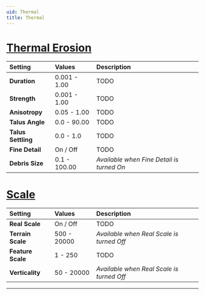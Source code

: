 ```yaml
---
uid: Thermal
title: Thermal
---
```


# [Thermal Erosion](#tab/tabid-a)
| Setting            | Values       | Description                               |
| :----------------- | :----------- | :---------------------------------------- |
| **Duration**       | 0.001 - 1.00 | TODO                                      |
| **Strength**       | 0.001 - 1.00 | TODO                                      |
| **Anisotropy**     | 0.05 - 1.00  | TODO                                      |
| **Talus Angle**    | 0.0 - 90.00  | TODO                                      |
| **Talus Settling** | 0.0 - 1.0    | TODO                                      |
| **Fine Detail**    | On / Off     | TODO                                      |
| **Debris Size**    | 0.1 - 100.00 | *Available when Fine Detail is turned On* |


# [Scale](#tab/tabid-b)
| Setting           | Values      | Description |
| :---------------- | :---------- | :---------- |
| **Real Scale**    | On / Off    | TODO        |
| **Terrain Scale** | 500 - 20000 | *Available when Real Scale is turned Off*        |
| **Feature Scale** | 1 - 250     | TODO        |
| **Verticality**   | 50 - 20000  | *Available when Real Scale is turned Off*        |

***

<!--examples-->